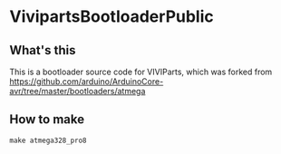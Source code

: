 # VivipartsBootloaderPublic
## What's this
This is a bootloader source code for VIVIParts, which was forked from https://github.com/arduino/ArduinoCore-avr/tree/master/bootloaders/atmega

## How to make
```
make atmega328_pro8
```
